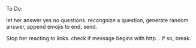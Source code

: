 To Do:

let her answer yes no questions.
    recongnize a question, 
    generate random answer,
    append emojis to end,
    send.

Stop her reacting to links.
    check if message begins with http...
    if so, break.